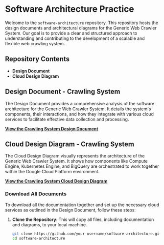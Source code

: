# Software Architecture Practice

Welcome to the `software-architecture` repository. This repository hosts the design documents and architectural diagrams for the Generic Web Crawler System. Our goal is to provide a clear and structured approach to understanding and contributing to the development of a scalable and flexible web crawling system.

## Repository Contents

- **Design Document**
- **Cloud Design Diagram**

## Design Document - Crawling System

The Design Document provides a comprehensive analysis of the software architecture for the Generic Web Crawler System. It details the system's components, their interactions, and how they integrate with various cloud services to facilitate effective data collection and processing.

**[View the Crawling System Design Document](https://github.com/zonieedhossain/software-architecture/blob/main/software-design-for-generic-web-crawler-system.md)**

## Cloud Design Diagram - Crawling System

The Cloud Design Diagram visually represents the architecture of the Generic Web Crawler System. It shows how components like Compute Engine, Kubernetes Engine, and BigQuery are orchestrated to work together within the Google Cloud Platform environment.

**[View the Crawling System Cloud Design Diagram](https://github.com/zonieedhossain/software-architecture/blob/main/cloud-infrastructure-design-daigram-for-web-crawler.md)**

### Download All Documents

To download all the documentation together and set up the necessary cloud services as outlined in the Design Document, follow these steps:

1. **Clone the Repository**: This will copy all files, including documentation and diagrams, to your local machine.
   ```bash
   git clone https://github.com/your-username/software-architecture.git
   cd software-architecture
   ```
